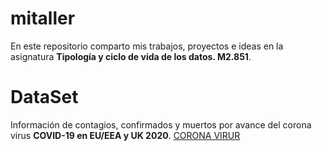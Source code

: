 # mitaller
En este repositorio comparto mis trabajos, proyectos e ideas en la asignatura **Tipología y ciclo de vida de los datos. M2.851**.

# DataSet
Información de contagios, confirmados y muertos por avance del corona virus **COVID-19 en EU/EEA y UK 2020**.
[CORONA VIRUR](https://www.ecdc.europa.eu)
